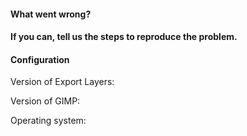 <!-- If you're reporting an issue, please fill in the details below. For other purposes (asking a question, requesting a new feature), you may remove the entire text below. -->

<!-- Please note that the GIMP Plugin Registry contains an old version of Export Layers that will not work for GIMP 2.10. Downloading the latest version from GitHub is strongly recommended. -->

#### What went wrong?
<!-- If Export Layers crashed, include the error message here. -->



#### If you can, tell us the steps to reproduce the problem.



#### Configuration

Version of Export Layers: 

Version of GIMP: 

Operating system: 

<!-- If you use an unofficial GIMP installation, specify the installer here (name, URL). -->
